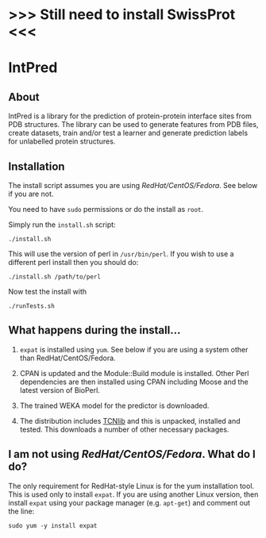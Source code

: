 # >>> Still need to install SwissProt <<< #


IntPred
=======

## About

IntPred is a library for the prediction of protein-protein interface
sites from PDB structures. The library can be used to generate
features from PDB files, create datasets, train and/or test a learner
and generate prediction labels for unlabelled protein structures.

## Installation

The install script assumes you are using *RedHat/CentOS/Fedora*. See
below if you are not.

You need to have `sudo` permissions or do the install as `root`.

Simply run the `install.sh` script:

```./install.sh```

This will use the version of perl in `/usr/bin/perl`. If you wish to
use a different perl install then you should do:

```./install.sh /path/to/perl```

Now test the install with

```./runTests.sh```


## What happens during the install...

1. `expat` is installed using `yum`. See below if you are using a
system other than RedHat/CentOS/Fedora.

2. CPAN is updated and the Module::Build module is installed. Other
Perl dependencies are then installed using CPAN including Moose and
the latest version of BioPerl.

3. The trained WEKA model for the predictor is downloaded.

4. The distribution includes
[TCNlib](https://github.com/northeyt/TCNlib) and this is unpacked,
installed and tested. This downloads a number of other necessary
packages. 


## I am not using *RedHat/CentOS/Fedora*. What do I do?

The only requirement for RedHat-style Linux is for the yum
installation tool. This is used only to install `expat`. If you are
using another Linux version, then install `expat` using your package
manager (e.g. `apt-get`) and comment out the line:

```sudo yum -y install expat```
